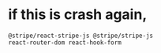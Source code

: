 # if this is crash again,
```npm install @material-ui/icons @chec/commerce.js 
@stripe/react-stripe-js @stripe/stripe-js 
react-router-dom react-hook-form
```

